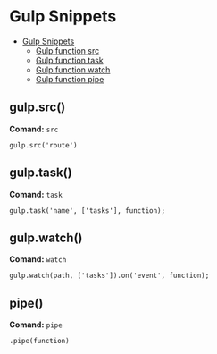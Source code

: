 # Gulp Snippets

- [Gulp Snippets](#)
    - [Gulp function src](#gulp.src)
    - [Gulp function task](#)
    - [Gulp function watch](#)
    - [Gulp function pipe](#)

## gulp.src()

**Comand:** `src`

```
gulp.src('route')
```

## gulp.task()

**Comand:** `task`

```
gulp.task('name', ['tasks'], function);
```

## gulp.watch()

**Comand:** `watch`

```
gulp.watch(path, ['tasks']).on('event', function);
```

## pipe()

**Comand:** `pipe`

```
.pipe(function)
```
